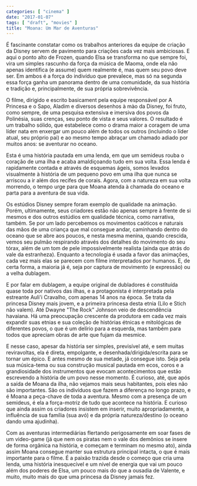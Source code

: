 ```yaml
---
categories: [ "cinema" ]
date: "2017-01-07"
tags: [ "draft", "movies" ]
title: "Moana: Um Mar de Aventuras"
---
```

É fascinante constatar como os trabalhos anteriores da equipe de criação da Disney servem de pavimento para criações cada vez mais ambiciosas. E aqui o ponto alto de Frozen, quando Elsa se transforma no que sempre foi, vira um simples rascunho da força da música de Maoma, onde ela não apenas identifica (e assume) quem realmente é, mas quem seu povo deve ser. Em ambos é a força do indivíduo que prevalece, mas só na segunda essa força ganha um panorama dentro de uma comunidade, da sua história e tradição e, principalmente, de sua própria sobrevivência.

O filme, dirigido e escrito basicament pela equipe responsável por A Princesa e o Sapo, Aladim e diversos desenhos à mào da Disney, foi fruto, como sempre, de uma pesquisa extensiva e imersiva dos povos da Polinésia, suas crenças, seu ponto de vista e seus valores. O resultado é um trabalho sólido, que estabelece como o drama maior a coragem de uma líder nata em enxergar um pouco além de todos os outros (incluindo o líder atual, seu próprio pai) e ao mesmo tempo abraçar um chamado adiado por muitos anos: se aventurar no oceano.

Esta é uma história pautada em uma lenda, em que um semideus rouba o coração de uma ilha e acaba amaldiçoando tudo em sua volta. Essa lenda é rapidamente contada e através de esquemas ágeis, somos levados visualmente à história de um pequeno povo em uma ilha que nunca se arriscou a ir além dos recifes de corais. Agora, com a natureza em sua volta morrendo, o tempo urge para que Moana atenda à chamada do oceano e parta para a aventura de sua vida.

Os estúdios Disney sempre foram exemplo de qualidade na animação. Porém, ultimamente, seus criadores estão não apenas sempre à frente de si mesmos e dos outros estúdios em qualidade técnica, como narrativa, também. Se por um lado percebemos os movimentos caóticos e naturais das mãos de uma criança que mal consegue andar, caminhando dentro do oceano que se abre aos poucos, e nesta mesma menina, quando crescida, vemos seu pulmão respirando através dos detalhes do movimento do seu tórax, além de um tom de pele impossivelmente realista (ainda que atrás do vale da estranheza). Enquanto a tecnologia é usada a favor das animações, cada vez mais elas se parecem com filme interpretados por humanos. E, de certa forma, a maioria já é, seja por captura de movimento (e expressão) ou a velha dublagem.

E por falar em dublagem, a equipe original de dubladores é constituída quase toda por nativos das ilhas, e a protagonista é interpretada pela estreante Auli'i Cravalho, com apenas 14 anos na época. Se trata da princesa Disney mais jovem, e a primeira princesa desta etnia (Lilo e Stich não valem). Até Dwayne "The Rock" Johnson veio de descendência havaiana. Há uma preocupação crescente da produtora em cada vez mais expandir suas etnias e sua coleção de histórias étnicas e mitológicas de diferentes povos, o que é um delírio para a esquerda, mas também para todos que apreciam obras de arte que fujam da mesmice.

E nesse caso, apesar da história ser simples, previsível até, e sem muitas reviravoltas, ela é direta, empolgante, e desenhada/dirigida/escrita para se tornar um épico. E antes mesmo de sua metade, já consegue isto. Seja pela sua música-tema ou sua construção musical pautada em ecos, coros e a grandiosidade dos instrumentos que evocam acontecimentos que estão escrevendo a história de um povo nesse momento. É curioso, até, que após a saída de Moana da ilha, não vejamos mais seus habitantes, pois eles não são importantes. São os indivíduos que fazem a diferença no longo prazo, e é Moana a peça-chave de toda a aventura. Mesmo com a presença de um semideus, é ela a força-motriz de tudo que acontece na história. E curioso que ainda assim os criadores insistem em inserir, muito apropriadamente, a influência de sua família (sua avó) e da própria natureza/destino (o oceano dando uma ajudinha).

Com as aventuras intermediárias flertando perigosamente em soar fases de um video-game (já que nem os piratas nem o vale dos demônios se insere de forma orgânica na história, e começam e terminam no mesmo ato), ainda assim Moana consegue manter sua estrutura principal intacta, o que é mais importante para o filme. É a paixão trazida desde o começo que cria uma lenda, uma história inesquecível e um nível de energia que vai um pouco além dos poderes de Elsa, um pouco mais do que a ousadia de Valente, e muito, muito mais do que uma princesa da Disney jamais fez.
